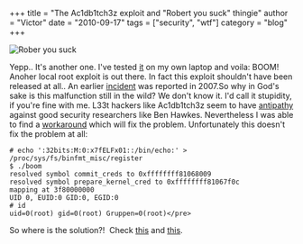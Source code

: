 +++
title = "The Ac1db1tch3z exploit and \"Robert you suck\" thingie"
author = "Victor"
date = "2010-09-17"
tags = ["security", "wtf"]
category = "blog"
+++

![Rober you suck](/posts/img/2010/202/robert_you_suck.png)

Yepp.. It's another one. I've tested [it][1] on my own laptop and voila: BOOM! Anoher local root exploit is out there. In fact this exploit shouldn't have been released at all.. An earlier [incident][2] was reported in 2007.So why in God's sake is this malfunction still in the wild? We don't know it. I'd call it stupidity, if you're fine with me. L33t hackers like Ac1db1tch3z seem to have [antipathy][3] against good security researchers like Ben Hawkes. Nevertheless I was able to find a [workaround][3] which will fix the problem. Unfortunately this doesn't fix the problem at all:

~~~.shell
# echo ':32bits:M:0:x7fELFx01::/bin/echo:' > /proc/sys/fs/binfmt_misc/register
$ ./boom
resolved symbol commit_creds to 0xffffffff81068009
resolved symbol prepare_kernel_cred to 0xffffffff81067f0c
mapping at 3f80000000
UID 0, EUID:0 GID:0, EGID:0
# id
uid=0(root) gid=0(root) Gruppen=0(root)</pre>
~~~

So where is the solution?!  Check [this][4] and [this][5].

 [1]: http://sota.gen.nz/compat2/robert_you_suck.c
 [2]: http://lists.grok.org.uk/pipermail/full-disclosure/2007-September/066025.html
 [3]: http://ownage.pastebin.com/sjDzrFHT
 [4]: http://cve.mitre.org/cgi-bin/cvename.cgi?name=CVE-2007-4573
 [5]: http://cve.mitre.org/cgi-bin/cvename.cgi?name=CVE-2010-3301% 

